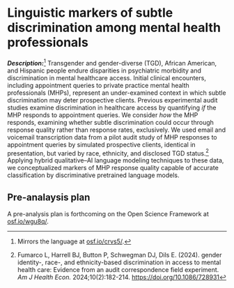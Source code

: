 # Linguistic markers of subtle discrimination among mental health professionals

***Description:***[^1] Transgender and gender-diverse (TGD), African American, and Hispanic people endure disparities in psychiatric morbidity and discrimination in mental healthcare access. Initial clinical encounters, including appointment queries to private practice mental health professionals (MHPs), represent an under-examined context in which subtle discrimination may deter prospective clients. Previous experimental audit studies examine discrimination in healthcare access by quantifying _if_ the MHP responds to appointment queries. We consider _how_ the MHP responds, examining whether subtle discrimination could occur through response quality rather than response rates, exclusively. We used email and voicemail transcription data from a pilot audit study of MHP responses to appointment queries by simulated prospective clients, identical in presentation, but varied by race, ethnicity, and disclosed TGD status.[^2] Applying hybrid qualitative–AI language modeling techniques to these data, we conceptualized markers of MHP response quality capable of accurate classification by discriminative pretrained language models.

## Pre-analaysis plan

A pre-analysis plan is forthcoming on the Open Science Framework at [osf.io/wgu8q/](https://osf.io/wgu8q/).

[^1]: Mirrors the language at [osf.io/crvs5/](https://osf.io/crvs5/).

[^2]: Fumarco L, Harrell BJ, Button P, Schwegman DJ, Dils E. (2024). gender identity-, race-, and ethnicity-based discrimination in access to mental health care: Evidence from an audit correspondence field experiment. _Am J Health Econ._ 2024;10(2):182-214. https://doi.org/10.1086/728931

